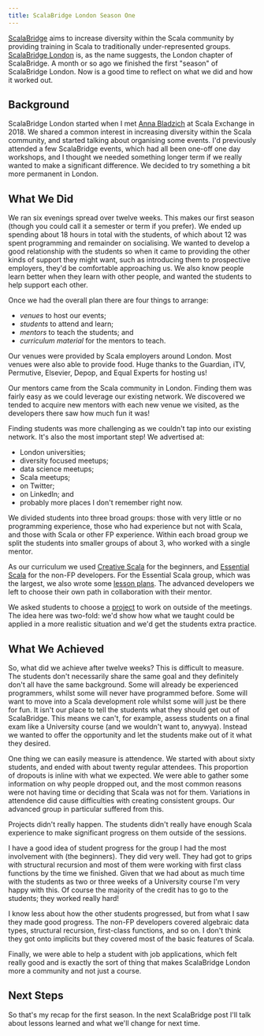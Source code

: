 ```yaml
---
title: ScalaBridge London Season One
---
```


[ScalaBridge][scalabridge] aims to increase diversity within the Scala community by providing training in Scala to traditionally under-represented groups. [ScalaBridge London][scalabridge-london] is, as the name suggests, the London chapter of ScalaBridge. A month or so ago we finished the first "season" of ScalaBridge London. Now is a good time to reflect on what we did and how it worked out.

<!-- more -->


## Background

ScalaBridge London started when I met [Anna Bladzich][annab] at Scala Exchange in 2018. We shared a common interest in increasing diversity within the Scala community, and started talking about organising some events. I'd previously attended a few ScalaBridge events, which had all been one-off one day workshops, and I thought we needed something longer term if we really wanted to make a significant difference. We decided to try something a bit more permanent in London.


## What We Did

We ran six evenings spread over twelve weeks. This makes our first season (though you could call it a semester or term if you prefer). We ended up spending about 18 hours in total with the students, of which about 12 was spent programming and remainder on socialising. We wanted to develop a good relationship with the students so when it came to providing the other kinds of support they might want, such as introducing them to prospective employers, they'd be comfortable approaching us. We also know people learn better when they learn with other people, and wanted the students to help support each other.

Once we had the overall plan there are four things to arrange:

* _venues_ to host our events;
* _students_ to attend and learn;
* _mentors_ to teach the students; and
* _curriculum material_ for the mentors to teach.

Our venues were provided by Scala employers around London. Most venues were also able to provide food. Huge thanks to the Guardian, iTV, Permutive, Elsevier, Depop, and Equal Experts for hosting us!

Our mentors came from the Scala community in London. Finding them was fairly easy as we could leverage our existing network. We discovered we tended to acquire new mentors with each new venue we visited, as the developers there saw how much fun it was!

Finding students was more challenging as we couldn't tap into our existing network. It's also the most important step! We advertised at:

* London universities;
* diversity focused meetups;
* data science meetups;
* Scala meetups;
* on Twitter;
* on LinkedIn; and
* probably more places I don't remember right now.

We divided students into three broad groups: those with very little or no programming experience, those who had experience but not with Scala, and those with Scala or other FP experience. Within each broad group we split the students into smaller groups of about 3, who worked with a single mentor.

As our curriculum we used [Creative Scala][creative-scala] for the beginners, and [Essential Scala][essential-scala] for the non-FP developers. For the Essential Scala group, which was the largest, we also wrote some [lesson plans][lesson-plans]. The advanced developers we left to choose their own path in collaboration with their mentor.

We asked students to choose a [project][projects] to work on outside of the meetings. The idea here was two-fold: we'd show how what we taught could be applied in a more realistic situation and we'd get the students extra practice.



## What We Achieved

So, what did we achieve after twelve weeks? This is difficult to measure. The students don't necessarily share the same goal and they definitely don't all have the same background. Some will already be experienced programmers, whilst some will never have programmed before. Some will want to move into a Scala development role whilst some will just be there for fun. It isn't our place to tell the students what they should get out of ScalaBridge. This means we can't, for example, assess students on a final exam like a University course (and we wouldn't want to, anywya). Instead we wanted to offer the opportunity and let the students make out of it what they desired. 

One thing we can easily measure is attendence. We started with about sixty students, and ended with about twenty regular attendees. This proportion of dropouts is inline with what we expected. We were able to gather some information on why people dropped out, and the most common reasons were not having time or deciding that Scala was not for them. Variations in attendence did cause difficulties with creating consistent groups. Our advanced group in particular suffered from this.

Projects didn't really happen. The students didn't really have enough Scala experience to make significant progress on them outside of the sessions. 

I have a good idea of student progress for the group I had the most involvement with (the beginners). They did very well. They had got to grips with structural recursion and most of them were working with first class functions by the time we finished. Given that we had about as much time with the students as two or three weeks of a University course I'm very happy with this. Of course the majority of the credit has to go to the students; they worked really hard!

I know less about how the other students progressed, but from what I saw they made good progress. The non-FP developers covered algebraic data types, structural recursion, first-class functions, and so on. I don't think they got onto implicits but they covered most of the basic features of Scala.

Finally, we were able to help a student with job applications, which felt really good and is exactly the sort of thing that makes ScalaBridge London more a community and not just a course.


## Next Steps

So that's my recap for the first season. In the next ScalaBridge post I'll talk about lessons learned and what we'll change for next time.

[annab]: https://twitter.com/wednesday099
[scalabridge]: https://scalabridge.org/
[scalabridge-london]: https://www.scalabridgelondon.org/
[creative-scala]: https://creativescala.org/
[essential-scala]: https://underscore.io/books/essential-scala/
[lesson-plans]: https://github.com/scalabridgelondon/lesson-plans
[projects]: https://www.scalabridgelondon.org/projects/
